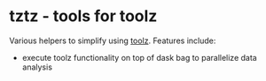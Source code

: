 # tztz - tools for toolz

Various helpers to simplify using [toolz][toolz]. Features include:

- execute toolz functionality on top of dask bag to parallelize data analysis 


[toolz]: http://toolz.readthedocs.io/en/latest/
